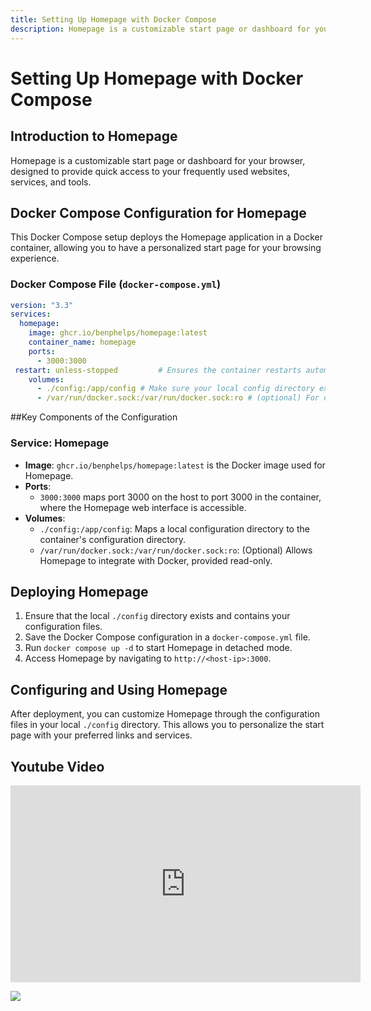 ```yaml
---
title: Setting Up Homepage with Docker Compose
description: Homepage is a customizable start page or dashboard for your browser, designed to provide quick access to your frequently used websites, services, and tools.
---
```

# Setting Up Homepage with Docker Compose

## Introduction to Homepage

Homepage is a customizable start page or dashboard for your browser, designed to provide quick access to your frequently used websites, services, and tools.

## Docker Compose Configuration for Homepage

This Docker Compose setup deploys the Homepage application in a Docker container, allowing you to have a personalized start page for your browsing experience.

### Docker Compose File (`docker-compose.yml`)

```yaml
version: "3.3"
services:
  homepage:
    image: ghcr.io/benphelps/homepage:latest
    container_name: homepage
    ports:
      - 3000:3000
 restart: unless-stopped         # Ensures the container restarts automatically unless manually stopped.
    volumes:
      - ./config:/app/config # Make sure your local config directory exists
      - /var/run/docker.sock:/var/run/docker.sock:ro # (optional) For docker integrations
```

##Key Components of the Configuration
### Service: Homepage
- **Image**: `ghcr.io/benphelps/homepage:latest` is the Docker image used for Homepage.
- **Ports**: 
  - `3000:3000` maps port 3000 on the host to port 3000 in the container, where the Homepage web interface is accessible.
- **Volumes**: 
  - `./config:/app/config`: Maps a local configuration directory to the container's configuration directory.
  - `/var/run/docker.sock:/var/run/docker.sock:ro`: (Optional) Allows Homepage to integrate with Docker, provided read-only.

## Deploying Homepage

1. Ensure that the local `./config` directory exists and contains your configuration files.
2. Save the Docker Compose configuration in a `docker-compose.yml` file.
3. Run `docker compose up -d` to start Homepage in detached mode.
4. Access Homepage by navigating to `http://<host-ip>:3000`.

## Configuring and Using Homepage

After deployment, you can customize Homepage through the configuration files in your local `./config` directory. This allows you to personalize the start page with your preferred links and services.

## Youtube Video

<iframe width="560" height="315" src="https://www.youtube.com/embed/a5-4u0qFKaE?si=lRG-wceSVlKYPkUM" title="YouTube video player" frameborder="0" allow="accelerometer; autoplay; clipboard-write; encrypted-media; gyroscope; picture-in-picture; web-share" allowfullscreen></iframe>

<a href="https://www.buymeacoffee.com/techdox"><img src="https://img.buymeacoffee.com/button-api/?text=Buy me a cup of tea&emoji=🍵&slug=techdox&button_colour=FFDD00&font_colour=000000&font_family=Cookie&outline_colour=000000&coffee_colour=ffffff" /></a>
